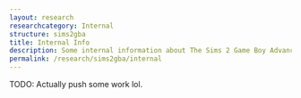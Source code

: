 ```yaml
---
layout: research
researchcategory: Internal
structure: sims2gba
title: Internal Info
description: Some internal information about The Sims 2 Game Boy Advance.
permalink: /research/sims2gba/internal
---
```


TODO: Actually push some work lol.